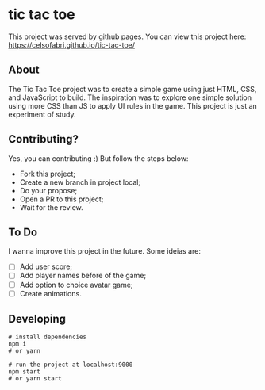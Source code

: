 # tic tac toe
This project was served by github pages.
You can view this project here: https://celsofabri.github.io/tic-tac-toe/

## About
The Tic Tac Toe project was to create a simple game using just HTML, CSS, and JavaScript to build.
The inspiration was to explore one simple solution using more CSS than JS to apply UI rules in the game.
This project is just an experiment of study.

## Contributing?
Yes, you can contributing :) But follow the steps below:

- Fork this project;
- Create a new branch in project local;
- Do your propose;
- Open a PR to this project;
- Wait for the review.

## To Do
I wanna improve this project in the future. Some ideias are:

- [ ] Add user score;
- [ ] Add player names before of the game; 
- [ ] Add option to choice avatar game;
- [ ] Create animations.

## Developing

```
# install dependencies
npm i
# or yarn

# run the project at localhost:9000
npm start
# or yarn start
```
